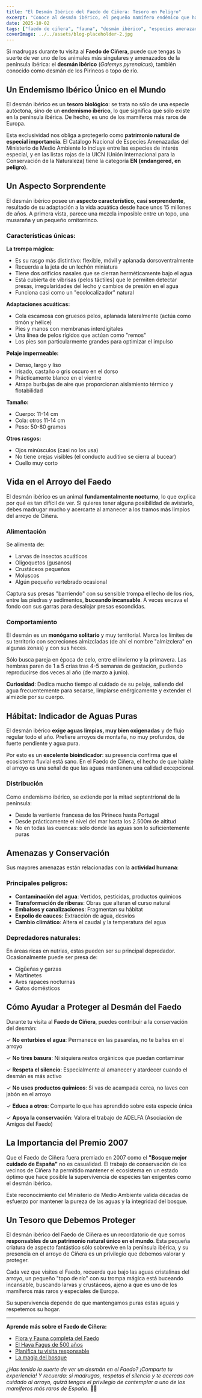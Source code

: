 ```yaml
---
title: "El Desmán Ibérico del Faedo de Ciñera: Tesoro en Peligro"
excerpt: "Conoce al desmán ibérico, el pequeño mamífero endémico que habita los arroyos del Faedo de Ciñera. Una especie única en el mundo que indica la pureza de nuestras aguas."
date: 2025-10-02
tags: ["faedo de ciñera", "fauna", "desmán ibérico", "especies amenazadas", "conservación"]
coverImage: ../../assets/blog-placeholder-2.jpg
---
```


Si madrugas durante tu visita al **Faedo de Ciñera**, puede que tengas la suerte de ver uno de los animales más singulares y amenazados de la península ibérica: el **desmán ibérico** (*Galemys pyrenaicus*), también conocido como desmán de los Pirineos o topo de río.

## Un Endemismo Ibérico Único en el Mundo

El desmán ibérico es un **tesoro biológico**: se trata no sólo de una especie autóctona, sino de un **endemismo ibérico**, lo que significa que sólo existe en la península ibérica. De hecho, es uno de los mamíferos más raros de Europa.

Esta exclusividad nos obliga a protegerlo como **patrimonio natural de especial importancia**. El Catálogo Nacional de Especies Amenazadas del Ministerio de Medio Ambiente lo incluye entre las especies de interés especial, y en las listas rojas de la UICN (Unión Internacional para la Conservación de la Naturaleza) tiene la categoría **EN (endangered, en peligro)**.

## Un Aspecto Sorprendente

El desmán ibérico posee un **aspecto característico, casi sorprendente**, resultado de su adaptación a la vida acuática desde hace unos 15 millones de años. A primera vista, parece una mezcla imposible entre un topo, una musaraña y un pequeño ornitorrinco.

### Características únicas:

**La trompa mágica:**
- Es su rasgo más distintivo: flexible, móvil y aplanada dorsoventralmente
- Recuerda a la jeta de un lechón miniatura
- Tiene dos orificios nasales que se cierran herméticamente bajo el agua
- Está cubierta de vibrisas (pelos táctiles) que le permiten detectar presas, irregularidades del lecho y cambios de presión en el agua
- Funciona casi como un "ecolocalizador" natural

**Adaptaciones acuáticas:**
- Cola escamosa con gruesos pelos, aplanada lateralmente (actúa como timón y hélice)
- Pies y manos con membranas interdigitales
- Una línea de pelos rígidos que actúan como "remos"
- Los pies son particularmente grandes para optimizar el impulso

**Pelaje impermeable:**
- Denso, largo y liso
- Irisado, castaño o gris oscuro en el dorso
- Prácticamente blanco en el vientre
- Atrapa burbujas de aire que proporcionan aislamiento térmico y flotabilidad

**Tamaño:**
- Cuerpo: 11-14 cm
- Cola: otros 11-14 cm
- Peso: 50-80 gramos

**Otros rasgos:**
- Ojos minúsculos (casi no los usa)
- No tiene orejas visibles (el conducto auditivo se cierra al bucear)
- Cuello muy corto

## Vida en el Arroyo del Faedo

El desmán ibérico es un animal **fundamentalmente nocturno**, lo que explica por qué es tan difícil de ver. Si quieres tener alguna posibilidad de avistarlo, debes madrugar mucho y acercarte al amanecer a los tramos más limpios del arroyo de Ciñera.

### Alimentación

Se alimenta de:
- Larvas de insectos acuáticos
- Oligoquetos (gusanos)
- Crustáceos pequeños
- Moluscos
- Algún pequeño vertebrado ocasional

Captura sus presas "barriendo" con su sensible trompa el lecho de los ríos, entre las piedras y sedimentos, **buceando incansable**. A veces excava el fondo con sus garras para desalojar presas escondidas.

### Comportamiento

El desmán es un **monógamo solitario** y muy territorial. Marca los límites de su territorio con secreciones almizcladas (de ahí el nombre "almizclera" en algunas zonas) y con sus heces.

Sólo busca pareja en época de celo, entre el invierno y la primavera. Las hembras paren de 1 a 5 crías tras 4-5 semanas de gestación, pudiendo reproducirse dos veces al año (de marzo a junio).

**Curiosidad**: Dedica mucho tiempo al cuidado de su pelaje, saliendo del agua frecuentemente para secarse, limpiarse enérgicamente y extender el almizcle por su cuerpo.

## Hábitat: Indicador de Aguas Puras

El desmán ibérico **exige aguas limpias, muy bien oxigenadas** y de flujo regular todo el año. Prefiere arroyos de montaña, no muy profundos, de fuerte pendiente y agua pura.

Por esto es un **excelente bioindicador**: su presencia confirma que el ecosistema fluvial está sano. En el Faedo de Ciñera, el hecho de que habite el arroyo es una señal de que las aguas mantienen una calidad excepcional.

### Distribución

Como endemismo ibérico, se extiende por la mitad septentrional de la península:
- Desde la vertiente francesa de los Pirineos hasta Portugal
- Desde prácticamente el nivel del mar hasta los 2.500m de altitud
- No en todas las cuencas: sólo donde las aguas son lo suficientemente puras

## Amenazas y Conservación

Sus mayores amenazas están relacionadas con la **actividad humana**:

### Principales peligros:
- **Contaminación del agua**: Vertidos, pesticidas, productos químicos
- **Transformación de riberas**: Obras que alteran el curso natural
- **Embalses y canalizaciones**: Fragmentan su hábitat
- **Expolio de cauces**: Extracción de agua, desvíos
- **Cambio climático**: Altera el caudal y la temperatura del agua

### Depredadores naturales:
En áreas ricas en nutrias, estas pueden ser su principal depredador. Ocasionalmente puede ser presa de:
- Cigüeñas y garzas
- Martinetes
- Aves rapaces nocturnas
- Gatos domésticos

## Cómo Ayudar a Proteger al Desmán del Faedo

Durante tu visita al **Faedo de Ciñera**, puedes contribuir a la conservación del desmán:

✓ **No enturbies el agua**: Permanece en las pasarelas, no te bañes en el arroyo

✓ **No tires basura**: Ni siquiera restos orgánicos que puedan contaminar

✓ **Respeta el silencio**: Especialmente al amanecer y atardecer cuando el desmán es más activo

✓ **No uses productos químicos**: Si vas de acampada cerca, no laves con jabón en el arroyo

✓ **Educa a otros**: Comparte lo que has aprendido sobre esta especie única

✓ **Apoya la conservación**: Valora el trabajo de ADELFA (Asociación de Amigos del Faedo)

## La Importancia del Premio 2007

Que el Faedo de Ciñera fuera premiado en 2007 como el **"Bosque mejor cuidado de España"** no es casualidad. El trabajo de conservación de los vecinos de Ciñera ha permitido mantener el ecosistema en un estado óptimo que hace posible la supervivencia de especies tan exigentes como el desmán ibérico.

Este reconocimiento del Ministerio de Medio Ambiente valida décadas de esfuerzo por mantener la pureza de las aguas y la integridad del bosque.

## Un Tesoro que Debemos Proteger

El desmán ibérico del Faedo de Ciñera es un recordatorio de que somos **responsables de un patrimonio natural único en el mundo**. Esta pequeña criatura de aspecto fantástico sólo sobrevive en la península ibérica, y su presencia en el arroyo de Ciñera es un privilegio que debemos valorar y proteger.

Cada vez que visites el Faedo, recuerda que bajo las aguas cristalinas del arroyo, un pequeño "topo de río" con su trompa mágica está buceando incansable, buscando larvas y crustáceos, ajeno a que es uno de los mamíferos más raros y especiales de Europa.

Su supervivencia depende de que mantengamos puras estas aguas y respetemos su hogar.

---

**Aprende más sobre el Faedo de Ciñera:**
- [Flora y Fauna completa del Faedo](/flora-fauna)
- [El Haya Fagus de 500 años](/haya-fagus)
- [Planifica tu visita responsable](/ruta/faedo-de-cinera)
- [La magia del bosque](/blog/la-magia-del-faedo-de-cinera)

*¿Has tenido la suerte de ver un desmán en el Faedo? ¡Comparte tu experiencia! Y recuerda: si madrugas, respetas el silencio y te acercas con cuidado al arroyo, quizá tengas el privilegio de contemplar a uno de los mamíferos más raros de España.* 🦦💧